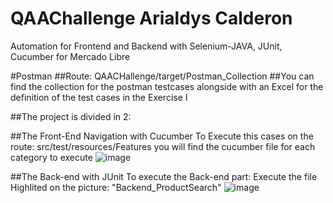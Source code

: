 # QAAChallenge Arialdys Calderon
Automation for Frontend and Backend with Selenium-JAVA, JUnit, Cucumber for Mercado Libre 

#Postman
##Route: QAACHallenge/target/Postman_Collection
##You can find the collection for the postman testcases alongside with an Excel for the definition of the test cases in the Exercise I

##The project is divided in 2:

##The Front-End Navigation with Cucumber 
To Execute this cases on the route: src/test/resources/Features you will find the cucumber file for each category to execute
![image](https://github.com/arialdyscv/QAAChallenge/assets/46547476/fe6e19fb-b62c-462c-8abb-9a8cd4b32723)

##The Back-end with JUnit
To execute the Back-end part: Execute the file Highlited on the picture: "Backend_ProductSearch"
![image](https://github.com/arialdyscv/QAAChallenge/assets/46547476/f425e4b5-5af0-4eef-b8d6-602a391b87cf)
